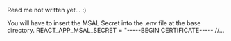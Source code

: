 Read me not written yet... :)



You will have to insert the MSAL Secret into the .env file at the base directory.
REACT_APP_MSAL_SECRET = "-----BEGIN CERTIFICATE-----   //...